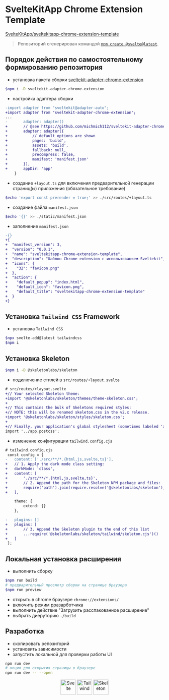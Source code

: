 # SvelteKitApp Chrome Extension Template

[SvelteKitApp/sveltekitapp-chrome-extension-template](https://github.com/SvelteKitApp/sveltekitapp-chrome-extension-template)

> Репозиторий сгенерирован командой [`npm create @svelte@latest`](https://github.com/sveltejs/kit/tree/master/packages/create-svelte).

## Порядок действия по самостоятельному формированию репозитория

- установка пакета сборки [sveltekit-adapter-chrome-extension](https://github.com/michmich112/sveltekit-adapter-chrome-extension)

```bash
$npm i -D sveltekit-adapter-chrome-extension
```

- настройка адаптера сборки

```diff
-import adapter from "sveltekit@adapter-auto";
+import adapter from "sveltekit-adapter-chrome-extension";
...
-		adapter: adapter()
+		// @see https://github.com/michmich112/sveltekit-adapter-chrome-extension
+		adapter: adapter({
+			// default options are shown
+			pages: 'build',
+			assets: 'build',
+			fallback: null,
+			precompress: false,
+			manifest: 'manifest.json'
+		}),
+		appDir: 'app'
 	}
```

- создание `+layout.ts` для включения предварительной генерации страниц(ы) приложения (обязательное требование)

```bash
$echo 'export const prerender = true;' >> ./src/routes/+layout.ts
```

- создание файла `manifest.json`

```bash
$echo '{}' >> ./static/manifest.json
```

- заполнение `manifest.json`

```diff
-{}
+{
+  "manifest_version": 3,
+  "version": "0.0.1",
+  "name": "sveltekitapp-chrome-extension-template",
+  "description": "Шаблон Chrome extension с использованием Sveltekit",
+  "icons": {
+    "32": "favicon.png"
+  },
+  "action": {
+    "default_popup": "index.html",
+    "default_icon": "favicon.png",
+    "default_title": "sveltekitapp-chrome-extension-template"
+  }
+}
```

## Установка `Tailwind CSS` Framework

- установка `Tailwind CSS`

```bash
$npx svelte-add@latest tailwindcss
$npm i
```

## Установка Skeleton

```bash
$npm i -D @skeletonlabs/skeleton
```

- подключение стилей в `src/routes/+layout.svelte`

```diff
# src/routes/+layout.svelte
+// Your selected Skeleton theme:
+import '@skeletonlabs/skeleton/themes/theme-skeleton.css';
+
+// This contains the bulk of Skeletons required styles:
+// NOTE: this will be renamed skeleton.css in the v2.x release.
+import '@skeletonlabs/skeleton/styles/skeleton.css';
+
+// Finally, your application's global stylesheet (sometimes labeled 'app.css')
import '../app.postcss';
```

- изменение конфигурации `tailwind.config.cjs`

```diff
# tailwind.config.cjs
 const config = {
-	content: ['./src/**/*.{html,js,svelte,ts}'],
+	// 1. Apply the dark mode class setting:
+	darkMode: 'class',
+	content: [
+		'./src/**/*.{html,js,svelte,ts}',
+		// 2. Append the path for the Skeleton NPM package and files:
+		require('path').join(require.resolve('@skeletonlabs/skeleton'), '../**/*.{html,js,svelte,ts}')
+	],

 	theme: {
 		extend: {}
 	},

-	plugins: []
+	plugins: [
+		// 3. Append the Skeleton plugin to the end of this list
+		...require('@skeletonlabs/skeleton/tailwind/skeleton.cjs')()
+	]
 };
```

## Локальная установка расширения

- выполнить сборку

```bash
$npm run build
# предварительный просмотр сборки на странице браузера
$npm run preview
```

- открыть в chrome браузере `chrome://extensions/`
- включить режим рразарботчика
- выполнить действие "Загрузить расспакованное расширение"
- выбрать диеруторию `./build`

## Разработка

- скопировать репозиторий
- установить зависимости
- запустить локальной для проверки работы UI

```bash
npm run dev
# опция для открытия страницы в браузере
npm run dev -- --open
```

<div align="center">
<img title="Svelte" alt="Svelte"  height=48 width=48 src="https://avatars.githubusercontent.com/u/23617963?s=200&v=4"/>
<img title="Tailwind" alt="Tailwind" height=48 width=48 src="https://avatars.githubusercontent.com/u/67109815?s=200&v=4"/>
<img title="Skeleton" alt="Skeleton"  height=48 width=48 src="https://avatars.githubusercontent.com/u/118298875?s=200&v=4"/>
</div>
